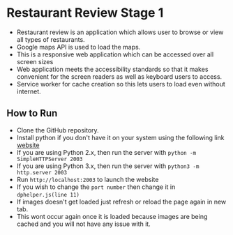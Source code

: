 # Restaurant Review Stage 1

- Restaurant review is an application which allows user to browse or view all types of restaurants.
- Google maps API is used to load the maps.
- This is a responsive web application which can be accessed over all screen sizes
- Web application meets the accessibility standards so that it makes convenient for the screen readers as well as keyboard users to access.
- Service worker for cache creation so this lets users to load even without internet.
## How to Run
- Clone the GitHub repository.
- Install python if you don't have it on your system using the following link
[website](https://www.python.org/)
- If you are using Python 2.x, then run the server with `python -m SimpleHTTPServer 2003`
- If you are using Python 3.x, then run the server with `python3 -m http.server 2003`
- Run `http://localhost:2003` to launch the website
- If you wish to change the `port number` then change it in `dphelper.js(line 11)`
- If images doesn't get loaded just refresh or reload the page again in new tab.
- This wont occur again once it is loaded because images are being cached and you will not have any issue with it.
